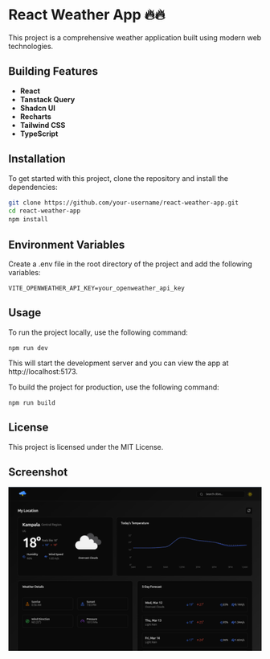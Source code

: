 # React Weather App 🔥🔥

This project is a comprehensive weather application built using modern web technologies.

## Building Features

- **React**
- **Tanstack Query**
- **Shadcn UI**
- **Recharts**
- **Tailwind CSS**
- **TypeScript**

## Installation

To get started with this project, clone the repository and install the dependencies:

```sh
git clone https://github.com/your-username/react-weather-app.git
cd react-weather-app
npm install
```
## Environment Variables
Create a .env file in the root directory of the project and add the following variables:
```
VITE_OPENWEATHER_API_KEY=your_openweather_api_key
```
## Usage
To run the project locally, use the following command:
```
npm run dev
```
This will start the development server and you can view the app at http://localhost:5173.

To build the project for production, use the following command:
```
npm run build
```

## License
This project is licensed under the MIT License.

## Screenshot
![preview](./public/image.png)
